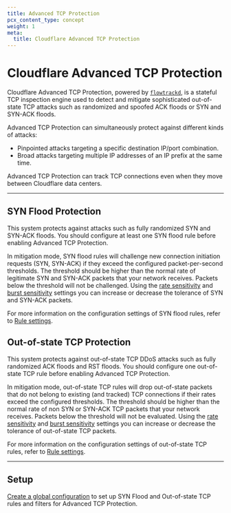 ```yaml
---
title: Advanced TCP Protection
pcx_content_type: concept
weight: 1
meta:
  title: Cloudflare Advanced TCP Protection
---
```


# Cloudflare Advanced TCP Protection

Cloudflare Advanced TCP Protection, powered by [`flowtrackd`](https://blog.cloudflare.com/announcing-flowtrackd/), is a stateful TCP inspection engine used to detect and mitigate sophisticated out-of-state TCP attacks such as randomized and spoofed ACK floods or SYN and SYN-ACK floods.

Advanced TCP Protection can simultaneously protect against different kinds of attacks:
* Pinpointed attacks targeting a specific destination IP/port combination.
* Broad attacks targeting multiple IP addresses of an IP prefix at the same time.

Advanced TCP Protection can track TCP connections even when they move between Cloudflare data centers.

---

## SYN Flood Protection

This system protects against attacks such as fully randomized SYN and SYN-ACK floods. You should configure at least one SYN flood rule before enabling Advanced TCP Protection.

In mitigation mode, SYN flood rules will challenge new connection initiation requests (SYN, SYN-ACK) if they exceed the configured packet-per-second thresholds. The threshold should be higher than the normal rate of legitimate SYN and SYN-ACK packets that your network receives. Packets below the threshold will not be challenged. Using the [rate sensitivity](/ddos-protection/advanced-ddos-systems/rule-settings/#rate-sensitivity) and [burst sensitivity](/ddos-protection/advanced-ddos-systems/rule-settings/#burst-sensitivity) settings you can increase or decrease the tolerance of SYN and SYN-ACK packets.

For more information on the configuration settings of SYN flood rules, refer to [Rule settings](/ddos-protection/advanced-ddos-systems/rule-settings/).

## Out-of-state TCP Protection

This system protects against out-of-state TCP DDoS attacks such as fully randomized ACK floods and RST floods. You should configure one out-of-state TCP rule before enabling Advanced TCP Protection.

In mitigation mode, out-of-state TCP rules will drop out-of-state packets that do not belong to existing (and tracked) TCP connections if their rates exceed the configured thresholds. The threshold should be higher than the normal rate of non SYN or SYN-ACK TCP packets that your network receives. Packets below the threshold will not be evaluated. Using the [rate sensitivity](/ddos-protection/advanced-ddos-systems/rule-settings/#rate-sensitivity) and [burst sensitivity](/ddos-protection/advanced-ddos-systems/rule-settings/#burst-sensitivity) settings you can increase or decrease the tolerance of out-of-state TCP packets.

For more information on the configuration settings of out-of-state TCP rules, refer to [Rule settings](/ddos-protection/advanced-ddos-systems/rule-settings/).

---

## Setup

[Create a global configuration](/ddos-protection/advanced-ddos-systems/setup/#3-create-a-global-configuration) to set up SYN Flood and Out-of-state TCP rules and filters for Advanced TCP Protection.